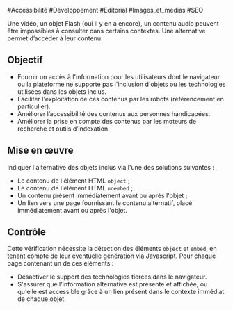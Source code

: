 
#Accessibilité #Développement #Editorial #Images_et_médias #SEO

Une vidéo, un objet Flash (oui il y en a encore), un contenu audio peuvent être impossibles à consulter dans certains contextes. Une alternative permet d’accéder à leur contenu.


## Objectif

* Fournir un accès à l'information pour les utilisateurs dont le navigateur ou la plateforme ne supporte pas l'inclusion d'objets ou les technologies utilisées dans les objets inclus.
* Faciliter l'exploitation de ces contenus par les robots (référencement en particulier).
* Améliorer l’accessibilité des contenus aux personnes handicapées.
* Améliorer la prise en compte des contenus par les moteurs de recherche et outils d’indexation

## Mise en œuvre

Indiquer l'alternative des objets inclus via l'une des solutions suivantes :

* Le contenu de l'élément HTML `object` ;
* Le contenu de l'élément HTML `noembed` ;
* Un contenu présent immédiatement avant ou après l'objet ;
* Un lien vers une page fournissant le contenu alternatif, placé immédiatement avant ou après l'objet.

## Contrôle

Cette vérification nécessite la détection des éléments `object` et `embed`, en tenant compte de leur éventuelle génération via Javascript. Pour chaque page contenant un de ces éléments :

* Désactiver le support des technologies tierces dans le navigateur.
* S'assurer que l'information alternative est présente et affichée, ou qu'elle est accessible grâce à un lien présent dans le contexte immédiat de chaque objet.

